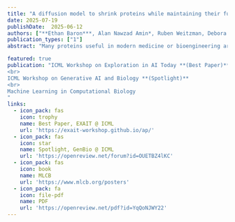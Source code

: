```yaml
---
title: "A diffusion model to shrink proteins while maintaining their function"
date: 2025-07-19
publishDate:  2025-06-12
authors: ["**Ethan Baron***, Alan Nawzad Amin*, Ruben Weitzman, Debora Susan Marks, Andrew Gordon Wilson"]
publication_types: ["1"]
abstract: "Many proteins useful in modern medicine or bioengineering are challenging to make in the lab, fuse with other proteins in cells, or deliver to tissues in the body because their sequences are too long. Shortening these sequences typically involves costly, time-consuming experimental campaigns. Ideally, we could instead use modern models of massive databases of sequences from nature to learn how to propose shrunken proteins that resemble sequences found in nature. Unfortunately, these models struggle to efficiently search the combinatorial space of all deletions, and are not trained with inductive biases to learn how to delete. To address this gap, we propose SCISOR, a novel discrete diffusion model that deletes letters from sequences to generate protein samples that resemble those found in nature. To do so, SCISOR trains a de-noiser to reverse a forward noising process that adds random insertions to natural sequences. As a generative model, SCISOR fits evolutionary sequence data competitively with previous large models. In evaluation, SCISOR achieves state-of-the-art predictions of the functional effects of deletions on ProteinGym. Finally, we use the SCISOR de-noiser to shrink long protein sequences, and show that its suggested deletions result in significantly more realistic proteins and more often preserve functional motifs than previous models of evolutionary sequences."

featured: true
publication: "ICML Workshop on Exploration in AI Today **(Best Paper)**
<br>
ICML Workshop on Generative AI and Biology **(Spotlight)**
<br>
Machine Learning in Computational Biology
"
links:
  - icon_pack: fas
    icon: trophy
    name: Best Paper, EXAIT @ ICML
    url: 'https://exait-workshop.github.io/ap/'
  - icon_pack: fas
    icon: star
    name: Spotlight, GenBio @ ICML
    url: 'https://openreview.net/forum?id=OUETBZ4lKC'
  - icon_pack: fas
    icon: book
    name: MLCB
    url: 'https://www.mlcb.org/posters'
  - icon_pack: fa
    icon: file-pdf
    name: PDF
    url: 'https://openreview.net/pdf?id=YqQoNJWY22'
---
```


